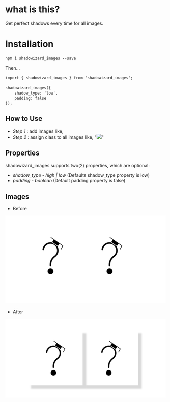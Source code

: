 # what is this?

Get perfect shadows every time for all images.

# Installation 

`npm i shadowizard_images --save`

Then...

```
import { shadowizard_images } from 'shadowizard_images';

shadowizard_images({
    shadow_type: 'low',
    padding: false
});

```

## How to Use

* *Step 1* : add images like, <imgTag with src="path">
* *Step 2* : assign class to all images like, "<img src="path" class="shadowizard">"


## Properties

shadowizard_images supports two(2) properties, which are optional:

* *shadow_type* - _high | low_ (Defaults shadow_type property is low)
* *padding* - _boolean_ (Default padding property is false)

## Images

* Before

<img src="assets/images/Before.PNG">

* After

<img src="assets/images/After.PNG">
